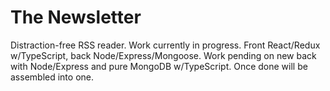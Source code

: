 # The Newsletter

Distraction-free RSS reader. Work currently in progress.
Front React/Redux w/TypeScript, back Node/Express/Mongoose. Work pending on new back with Node/Express and pure MongoDB w/TypeScript. Once done will be assembled into one.
